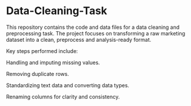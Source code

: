 # Data-Cleaning-Task
This repository contains the code and data files for a data cleaning and preprocessing task. The project focuses on transforming a raw marketing dataset into a clean, preprocess and analysis-ready format.

Key steps performed include:

Handling and imputing missing values.

Removing duplicate rows.

Standardizing text data and converting data types.

Renaming columns for clarity and consistency.
